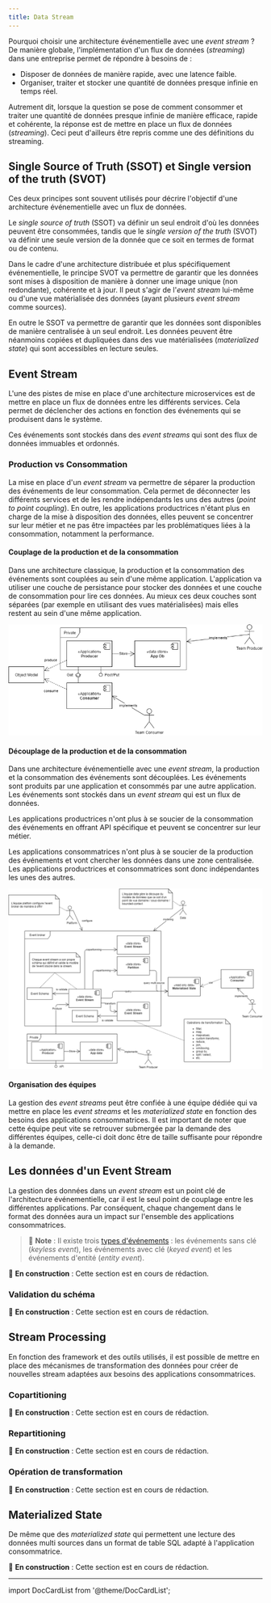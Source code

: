 ```yaml
---
title: Data Stream
---
```


Pourquoi choisir une architecture événementielle avec une _event stream_ ? De manière globale, l'implémentation d'un flux de données (_streaming_) dans une entreprise permet de répondre à besoins de :

- Disposer de données de manière rapide, avec une latence faible.
- Organiser, traiter et stocker une quantité de données presque infinie en temps réel.

Autrement dit, lorsque la question se pose de comment consommer et traiter une quantité de données presque infinie de manière efficace, rapide et cohérente, la réponse est de mettre en place un flux de données (_streaming_). Ceci peut d'ailleurs être repris comme une des définitions du streaming.

## Single Source of Truth (SSOT) et Single version of the truth (SVOT)

Ces deux principes sont souvent utilisés pour décrire l'objectif d'une architecture événementielle avec un flux de données.

Le _single source of truth_ (SSOT) va définir un seul endroit d'où les données peuvent être consommées, tandis que le _single version of the truth_ (SVOT) va définir une seule version de la donnée que ce soit en termes de format ou de contenu.

Dans le cadre d'une architecture distribuée et plus spécifiquement événementielle, le principe SVOT va permettre de garantir que les données sont mises à disposition de manière à donner une image unique (non redondante), cohérente et à jour. Il peut s'agir de l'_event stream_ lui-même ou d'une vue matérialisée des données (ayant plusieurs _event stream_ comme sources).

En outre le SSOT va permettre de garantir que les données sont disponibles de manière centralisée à un seul endroit. Les données peuvent être néanmoins copiées et dupliquées dans des vue matérialisées (_materialized state_) qui sont accessibles en lecture seules.

## Event Stream

L'une des pistes de mise en place d'une architecture microservices est de mettre en place un flux de données entre les différents services. Cela permet de déclencher des actions en fonction des événements qui se produisent dans le système.

Ces événements sont stockés dans des _event streams_ qui sont des flux de données immuables et ordonnés.

### Production vs Consommation

La mise en place d'un _event stream_ va permettre de séparer la production des événements de leur consommation. Cela permet de déconnecter les différents services et de les rendre indépendants les uns des autres (_point to point coupling_). En outre, les applications productrices n'étant plus en charge de la mise à disposition des données, elles peuvent se concentrer sur leur métier et ne pas être impactées par les problématiques liées à la consommation, notamment la performance.

#### Couplage de la production et de la consommation

Dans une architecture classique, la production et la consommation des événements sont couplées au sein d'une même application. L'application va utiliser une couche de persistance pour stocker des données et une couche de consommation pour lire ces données. Au mieux ces deux couches sont séparées (par exemple en utilisant des vues matérialisées) mais elles restent au sein d'une même application.

![figure 1 - la production et la consommation de la donnée sont implémentées dans la même API.](../../../static/img/data-stream-production-vs-consomation-coupled.png)

#### Découplage de la production et de la consommation

Dans une architecture événementielle avec une _event stream_, la production et la consommation des événements sont découplées. Les événements sont produits par une application et consommés par une autre application. Les événements sont stockés dans un _event stream_ qui est un flux de données.

Les applications productrices n'ont plus à se soucier de la consommation des événements en offrant API spécifique et peuvent se concentrer sur leur métier.

Les applications consommatrices n'ont plus à se soucier de la production des événements et vont chercher les données dans une zone centralisée. Les applications productrices et consommatrices sont donc indépendantes les unes des autres.

![figure 2 - la production de données est découplée de la consommation.](../../../static/img/data-stream-production-vs-consomation-not-coupled.png)

#### Organisation des équipes

La gestion des _event streams_ peut être confiée à une équipe dédiée qui va mettre en place les _event streams_ et les _materialized state_ en fonction des besoins des applications consommatrices. Il est important de noter que cette équipe peut vite se retrouver submergée par la demande des différentes équipes, celle-ci doit donc être de taille suffisante pour répondre à la demande.

## Les données d'un Event Stream

La gestion des données dans un _event stream_ est un point clé de l'architecture événementielle, car il est le seul point de couplage entre les différentes applications. Par conséquent, chaque changement dans le format des données aura un impact sur l'ensemble des applications consommatrices.

> :pencil: **Note** : Il existe trois [types d'événements](../1-definition-des-concepts.md#types-dévénements) : les événements sans clé (_keyless event_), les événements avec clé (_keyed event_) et les événements d'entité (_entity event_).

:construction: **En construction** : Cette section est en cours de rédaction.

### Validation du schéma

:construction: **En construction** : Cette section est en cours de rédaction.

## Stream Processing

En fonction des framework et des outils utilisés, il est possible de mettre en place des mécanismes de transformation des données pour créer de nouvelles stream adaptées aux besoins des applications consommatrices.

### Copartitioning

:construction: **En construction** : Cette section est en cours de rédaction.

### Repartitioning

:construction: **En construction** : Cette section est en cours de rédaction.

### Opération de transformation

:construction: **En construction** : Cette section est en cours de rédaction.

## Materialized State

De même que des _materialized state_ qui permettent une lecture des données multi sources dans un format de table SQL adapté à l'application consommatrice.

:construction: **En construction** : Cette section est en cours de rédaction.

---

import DocCardList from '@theme/DocCardList';

<DocCardList />